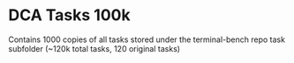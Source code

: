 # DCA Tasks 100k
Contains 1000 copies of all tasks stored under the terminal-bench repo task subfolder (~120k total tasks, 120 original tasks)
